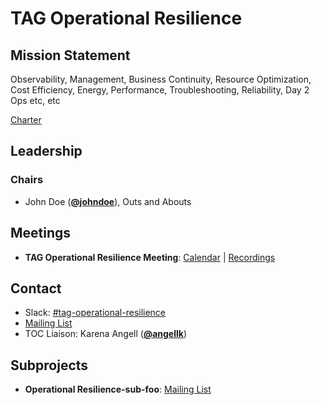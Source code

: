 # TAG Operational Resilience

## Mission Statement
Observability, Management, Business Continuity, Resource Optimization, Cost Efficiency, Energy, Performance, Troubleshooting, Reliability, Day 2 Ops etc, etc


[Charter](./charter.md)

## Leadership
### Chairs
- John Doe (**[@johndoe](https://github.com/johndoe)**), Outs and Abouts

## Meetings
- **TAG Operational Resilience Meeting**: [Calendar](https://zoom-lfx.platform.linuxfoundation.org/meetings/cncf?view=week) | [Recordings](https://www.youtube.com/playlist?foo)

## Contact
- Slack: [#tag-operational-resilience](https://slack.cncf.io/messages/tag-operational-resilience)
- [Mailing List](https://groups.google.com/forum/#!forum/foo)
- TOC Liaison: Karena Angell (**[@angellk](https://github.com/angellk)**)

## Subprojects
- **Operational Resilience-sub-foo**: [Mailing List](https://groups.google.com/forum/#!forum/foo)